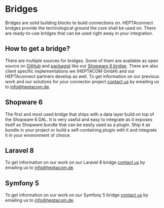 # Bridges

Bridges are solid building blocks to build connections on.
HEPTAconnect bridges provide the technological ground the core shall be used on.
There are ready-to-use bridges that can be used right away in your integration.


## How to get a bridge?

There are multiple sources for bridges.
Some of them are available as open source on [GitHub](https://github.com/topics/heptaconnect-bridge) and [packagist](https://packagist.org/?tags=heptaconnect%20bridge) like our [Shopware 6 bridge](https://github.com/HEPTACOM/heptaconnect-bridge-shopware-platform).
There are also client specific implementations we (HEPTACOM GmbH) and our HEPTAconnect partners develop as well.
To get information on our previous work and our solutions for your connector project [contact us](https://www.heptacom.de/kontakt/) by emailing us to [info@heptacom.de](mailto:info@heptacom.de?subject=HEPTAconnect%20bridge).


## Shopware 6

The first and most used bridge that ships with a data layer build on top of the Shopware 6 DAL.
It is very useful and easy to integrate as it exposes itself as Shopware bundle that can be easily used as a plugin.
Ship it as bundle in your project or build a self-containing plugin with it and integrate it in your environment of choice.


## Laravel 8

To get information on our work on our Laravel 8 bridge [contact us](https://www.heptacom.de/kontakt/) by emailing us to [info@heptacom.de](mailto:info@heptacom.de?subject=HEPTAconnect%20Laravel%208%20bridge).


## Symfony 5

To get information on our work on our Symfony 5 bridge [contact us](https://www.heptacom.de/kontakt/) by emailing us to [info@heptacom.de](mailto:info@heptacom.de?subject=HEPTAconnect%20Symfony%205%20bridge).
